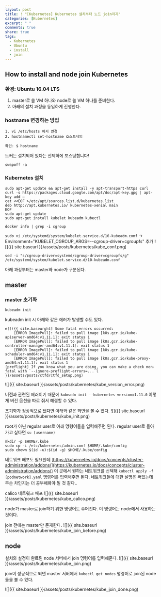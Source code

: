 ```yaml
---
layout: post
title: ! "[Kubernetes] Kubernetes 설치부터 노드 join까지"
categories: [Kubernetes]
excerpt: " "
comments: true
share: true
tags:
  - Kubernetes
  - Ubuntu
  - install
  - join
---
```


## How to install and node join Kubernetes
### 환경: Ubuntu 16.04 LTS

1. master로 쓸 VM 하나와 node로 쓸 VM 하나를 준비한다.
2. 아래의 설치 과정을 동일하게 진행한다.

### hostname 변경하는 방법
```
1. vi /etc/hosts 에서 변경
2. hostnamectl set-hostname 호스트네임

확인: $ hostname
```

도커는 설치되어 있다는 전제하에 포스팅합니다!

`swapoff -a`

### Kubernetes 설치
```
sudo apt-get update && apt-get install -y apt-transport-https curl
curl -s https://packages.cloud.google.com/apt/doc/apt-key.gpg | apt-key add –
cat <<EOF >/etc/apt/sources.list.d/kubernetes.list
deb http://apt.kubernetes.io/ kubernetes-xenial main
EOF
sudo apt-get update
sudo apt-get install kubelet kubeadm kubectl
```

`docker info | grep -i cgroup`

`sudo vi /etc/systemd/system/kubelet.service.d/10-kubeadm.conf`
-> Environment="KUBELET_CGROUP_ARGS=--cgroup-driver=cgroupfs" 추가
![]({{ site.baseurl }}/assets/posts/kubernetes/kube_conf.png)

`sed -i "s/cgroup-driver=systemd/cgroup-driver=cgroupfs/g" /etc/systemd/system/kubelet.service.d/10-kubeadm.conf`


아래 과정부터는 master와 node가 구분된다.
## master
### master 초기화
`kubeadm init`

kubeadm init 시 아래와 같은 에러가 발생할 수도 있다.
```
e[]({{ site.baseurght] Some fatal errors occurred:
	[ERROR ImagePull]: failed to pull image [k8s.gcr.io/kube-apiserver-amd64:v1.11.1]: exit status 1
	[ERROR ImagePull]: failed to pull image [k8s.gcr.io/kube-controller-manager-amd64:v1.11.1]: exit status 1
	[ERROR ImagePull]: failed to pull image [k8s.gcr.io/kube-scheduler-amd64:v1.11.1]: exit status 1
	[ERROR ImagePull]: failed to pull image [k8s.gcr.io/kube-proxy-amd64:v1.11.1]: exit status 1
[preflight] If you know what you are doing, you can make a check non-fatal with `--ignore-preflight-errors=...`l }}/assets/posts/ctfd/ctfd_setup.png)
```
![]({{ site.baseurl }}/assets/posts/kubernetes/kube_version_error.png)

버전과 관련된 에러이기 때문에 `kubeadm init --kubernetes-version=1.11.0` 이렇게 버전 옵션을 따로 줘서 해결할 수 있다.

초기화가 정상적으로 됐다면 아래와 같은 화면을 볼 수 있다.
![]({{ site.baseurl }}/assets/posts/kubernetes/kube_init.png)

root가 아닌 regular user로 아래 명령어들을 입력해주면 된다. regular user로 돌아가고 싶다면 `su (username)`

```
mkdir -p $HOME/.kube
sudo cp -i /etc/kubernetes/admin.conf $HOME/.kube/config
sudo chown $(id -u):$(id -g) $HOME/.kube/config
```

네트워크 배포도 필요한데 [https://kubernetes.io/docs/concepts/cluster-administration/addons/](https://kubernetes.io/docs/concepts/cluster-administration/addons/) 이 곳에서 원하는 네트워크를 선택해 `kubectl apply -f [podnetwork].yaml` 명령어를 입력해주면 된다.
네트워크들에 대한 설명은 써있는데 무슨 차인지는 더 공부해봐야 될 것 같다..

calico 네트워크 배포
![]({{ site.baseurl }}/assets/posts/kubernetes/kube_calico.png)


node가 master로 join하기 위한 명령어도 주어진다. 이 명령어는 node에서 사용하는 것이다.

join 전에는 master만 존재한다.
![]({{ site.baseurl }}/assets/posts/kubernetes/kube_join_before.png)

## node
설치와 설정이 완료된 node 서버에서 join 명령어를 입력해준다.
![]({{ site.baseurl }}/assets/posts/kubernetes/kube_join.png)

join이 성공적으로 되면 master 서버에서 `kubectl get nodes` 명령어로 join된 node들을 볼 수 있다.

![]({{ site.baseurl }}/assets/posts/kubernetes/kube_join_done.png)

